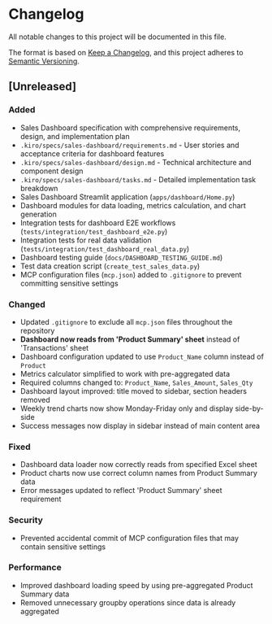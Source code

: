 # Changelog

All notable changes to this project will be documented in this file.

The format is based on [Keep a Changelog](https://keepachangelog.com/en/1.0.0/),
and this project adheres to [Semantic Versioning](https://semver.org/spec/v2.0.0.html).

## [Unreleased]

### Added
- Sales Dashboard specification with comprehensive requirements, design, and implementation plan
- `.kiro/specs/sales-dashboard/requirements.md` - User stories and acceptance criteria for dashboard features
- `.kiro/specs/sales-dashboard/design.md` - Technical architecture and component design
- `.kiro/specs/sales-dashboard/tasks.md` - Detailed implementation task breakdown
- Sales Dashboard Streamlit application (`apps/dashboard/Home.py`)
- Dashboard modules for data loading, metrics calculation, and chart generation
- Integration tests for dashboard E2E workflows (`tests/integration/test_dashboard_e2e.py`)
- Integration tests for real data validation (`tests/integration/test_dashboard_real_data.py`)
- Dashboard testing guide (`docs/DASHBOARD_TESTING_GUIDE.md`)
- Test data creation script (`create_test_sales_data.py`)
- MCP configuration files (`mcp.json`) added to `.gitignore` to prevent committing sensitive settings

### Changed
- Updated `.gitignore` to exclude all `mcp.json` files throughout the repository
- **Dashboard now reads from 'Product Summary' sheet** instead of 'Transactions' sheet
- Dashboard configuration updated to use `Product_Name` column instead of `Product`
- Metrics calculator simplified to work with pre-aggregated data
- Required columns changed to: `Product_Name`, `Sales_Amount`, `Sales_Qty`
- Dashboard layout improved: title moved to sidebar, section headers removed
- Weekly trend charts now show Monday-Friday only and display side-by-side
- Success messages now display in sidebar instead of main content area

### Fixed
- Dashboard data loader now correctly reads from specified Excel sheet
- Product charts now use correct column names from Product Summary data
- Error messages updated to reflect 'Product Summary' sheet requirement

### Security
- Prevented accidental commit of MCP configuration files that may contain sensitive settings

### Performance
- Improved dashboard loading speed by using pre-aggregated Product Summary data
- Removed unnecessary groupby operations since data is already aggregated
